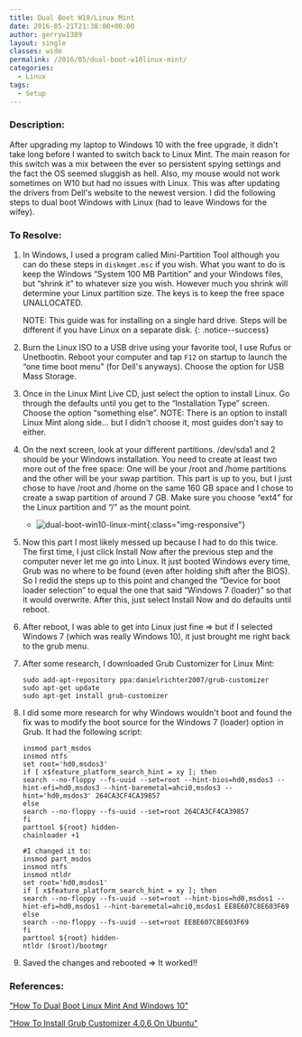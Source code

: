 ```yaml
---
title: Dual Boot W10/Linux Mint
date: 2016-05-21T21:38:00+00:00
author: gerryw1389
layout: single
classes: wide
permalink: /2016/05/dual-boot-w10linux-mint/
categories:
  - Linux
tags:
  - Setup
---
```

<!--more-->

### Description:

After upgrading my laptop to Windows 10 with the free upgrade, it didn't take long before I wanted to switch back to Linux Mint. The main reason for this switch was a mix between the ever so persistent spying settings and the fact the OS seemed sluggish as hell. Also, my mouse would not work sometimes on W10 but had no issues with Linux. This was after updating the drivers from Dell's website to the newest version. I did the following steps to dual boot Windows with Linux (had to leave Windows for the wifey).

### To Resolve:

1. In Windows, I used a program called Mini-Partition Tool although you can do these steps in `diskmgmt.msc` if you wish. What you want to do is keep the Windows &#8220;System 100 MB Partition&#8221; and your Windows files, but &#8220;shrink it&#8221; to whatever size you wish. However much you shrink will determine your Linux partition size. The keys is to keep the free space UNALLOCATED.

   NOTE: This guide was for installing on a single hard drive. Steps will be different if you have Linux on a separate disk.
   {: .notice--success}

2. Burn the Linux ISO to a USB drive using your favorite tool, I use Rufus or Unetbootin. Reboot your computer and tap `F12` on startup to launch the &#8220;one time boot menu&#8221; (for Dell's anyways). Choose the option for USB Mass Storage.

3. Once in the Linux Mint Live CD, just select the option to install Linux. Go through the defaults until you get to the &#8220;Installation Type&#8221; screen. Choose the option &#8220;something else&#8221;. NOTE: There is an option to install Linux Mint along side&#8230; but I didn't choose it, most guides don't say to either.

4. On the next screen, look at your different partitions. /dev/sda1 and 2 should be your Windows installation. You need to create at least two more out of the free space: One will be your /root and /home partitions and the other will be your swap partition. This part is up to you, but I just chose to have /root and /home on the same 160 GB space and I chose to create a swap partition of around 7 GB. Make sure you choose &#8220;ext4&#8221; for the Linux partition and &#8220;/&#8221; as the mount point.

   - ![dual-boot-win10-linux-mint](https://automationadmin.com/assets/images/uploads/2016/09/dual-boot-win10-linux-mint.png){:class="img-responsive"}

5. Now this part I most likely messed up because I had to do this twice. The first time, I just click Install Now after the previous step and the computer never let me go into Linux. It just booted Windows every time, Grub was no where to be found (even after holding shift after the BIOS). So I redid the steps up to this point and changed the &#8220;Device for boot loader selection&#8221; to equal the one that said &#8220;Windows 7 (loader)&#8221; so that it would overwrite. After this, just select Install Now and do defaults until reboot.

6. After reboot, I was able to get into Linux just fine => but if I selected Windows 7 (which was really Windows 10), it just brought me right back to the grub menu.

7. After some research, I downloaded Grub Customizer for Linux Mint:

   ```shell
   sudo add-apt-repository ppa:danielrichter2007/grub-customizer
   sudo apt-get update
   sudo apt-get install grub-customizer
   ```

8. I did some more research for why Windows wouldn't boot and found the fix was to modify the boot source for the Windows 7 (loader) option in Grub. It had the following script:

   ```shell
   insmod part_msdos
   insmod ntfs
   set root='hd0,msdos3'
   if [ x$feature_platform_search_hint = xy ]; then
   search --no-floppy --fs-uuid --set=root --hint-bios=hd0,msdos3 --hint-efi=hd0,msdos3 --hint-baremetal=ahci0,msdos3 --hint='hd0,msdos3' 264CA3CF4CA39857
   else
   search --no-floppy --fs-uuid --set=root 264CA3CF4CA39857
   fi
   parttool ${root} hidden-
   chainloader +1

   #I changed it to:
   insmod part_msdos
   insmod ntfs
   insmod ntldr
   set root='hd0,msdos1'
   if [ x$feature_platform_search_hint = xy ]; then
   search --no-floppy --fs-uuid --set=root --hint-bios=hd0,msdos1 --hint-efi=hd0,msdos1 --hint-baremetal=ahci0,msdos1 EE8E607C8E603F69
   else
   search --no-floppy --fs-uuid --set=root EE8E607C8E603F69
   fi
   parttool ${root} hidden-
   ntldr ($root)/bootmgr
   ```

9. Saved the changes and rebooted => It worked!!

### References:

["How To Dual Boot Linux Mint And Windows 10"](https://itsfoss.com/guide-install-linux-mint-16-dual-boot-windows)

["How To Install Grub Customizer 4.0.6 On Ubuntu"](http://linuxg.net/how-to-install-grub-customizer-4-0-6-on-ubuntu-linux-mint-elementary-os-and-their-derivative-systems/)